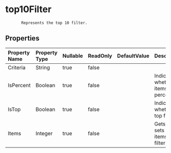 # **top10Filter**

           Represents the top 10 filter.            

## **Properties**

| Property Name | Property Type | Nullable |  ReadOnly | DefaultValue | Description | 
| :- | :- | :- |:- |  :- | :- |
|Criteria|String|true|false |  | |
|IsPercent|Boolean|true|false |  |Indicates whether the items is percent. |
|IsTop|Boolean|true|false |  |Indicates whether it's top filter. |
|Items|Integer|true|false |  |Gets and sets the items of the filter. |

